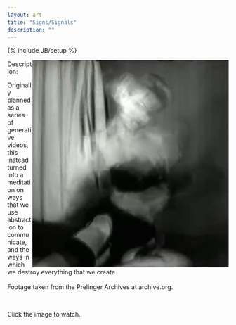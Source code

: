 ```yaml
---
layout: art
title: "Signs/Signals"
description: ""
---
```

{% include JB/setup %}

<p><a href="http://vimeo.com/11095450"><img src="signs2.png" width="447" height="471" align="right" /></a>Description:</p>
<p>Originally planned as a series of generative videos, this instead turned into a meditation on ways that we use abstraction to communicate, and the ways in which we destroy everything that we create.<br />
  <br />
Footage taken from the Prelinger Archives at archive.org.</p>
<p>&nbsp;</p>
<p>Click the image to watch.</p>